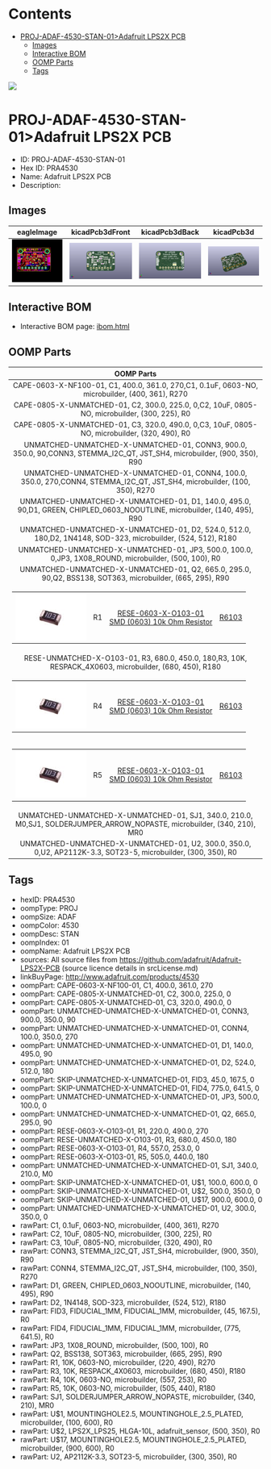 



Contents
========

* [PROJ-ADAF-4530-STAN-01>Adafruit LPS2X PCB](#proj-adaf-4530-stan-01adafruit-lps2x-pcb)
	* [Images](#images)
	* [Interactive BOM](#interactive-bom)
	* [OOMP Parts](#oomp-parts)
	* [Tags](#tags)
  
![][im]
# PROJ-ADAF-4530-STAN-01>Adafruit LPS2X PCB

- ID: PROJ-ADAF-4530-STAN-01
- Hex ID: PRA4530
- Name: Adafruit LPS2X PCB
- Description: 

## Images
  
  

|eagleImage|kicadPcb3dFront|kicadPcb3dBack|kicadPcb3d|
| :---: | :---: | :---: | :---: |
|[![eagleImage](eagleImage_140.png)](eagleImage_600.png)|[![kicadPcb3dFront](kicadPcb3dFront_140.png)](kicadPcb3dFront_600.png)|[![kicadPcb3dBack](kicadPcb3dBack_140.png)](kicadPcb3dBack_600.png)|[![kicadPcb3d](kicadPcb3d_140.png)](kicadPcb3d_600.png)|

## Interactive BOM

- Interactive BOM page: [ibom.html](kicad/bom/ibom.html)

## OOMP Parts
  

|OOMP Parts|
| :---: |
|CAPE-0603-X-NF100-01, C1, 400.0, 361.0, 270,C1, 0.1uF, 0603-NO, microbuilder, (400, 361), R270|
|CAPE-0805-X-UNMATCHED-01, C2, 300.0, 225.0, 0,C2, 10uF, 0805-NO, microbuilder, (300, 225), R0|
|CAPE-0805-X-UNMATCHED-01, C3, 320.0, 490.0, 0,C3, 10uF, 0805-NO, microbuilder, (320, 490), R0|
|UNMATCHED-UNMATCHED-X-UNMATCHED-01, CONN3, 900.0, 350.0, 90,CONN3, STEMMA_I2C_QT, JST_SH4, microbuilder, (900, 350), R90|
|UNMATCHED-UNMATCHED-X-UNMATCHED-01, CONN4, 100.0, 350.0, 270,CONN4, STEMMA_I2C_QT, JST_SH4, microbuilder, (100, 350), R270|
|UNMATCHED-UNMATCHED-X-UNMATCHED-01, D1, 140.0, 495.0, 90,D1, GREEN, CHIPLED_0603_NOOUTLINE, microbuilder, (140, 495), R90|
|UNMATCHED-UNMATCHED-X-UNMATCHED-01, D2, 524.0, 512.0, 180,D2, 1N4148, SOD-323, microbuilder, (524, 512), R180|
|UNMATCHED-UNMATCHED-X-UNMATCHED-01, JP3, 500.0, 100.0, 0,JP3, 1X08_ROUND, microbuilder, (500, 100), R0|
|UNMATCHED-UNMATCHED-X-UNMATCHED-01, Q2, 665.0, 295.0, 90,Q2, BSS138, SOT363, microbuilder, (665, 295), R90|
|<table><tr><td>![RESE-0603-X-O103-01](https://raw.githubusercontent.com/oomlout/oomlout_OOMP_parts/main/RESE-0603-X-O103-01/image_140.jpg)</td><td> R1</td><td>[RESE-0603-X-O103-01<br>SMD (0603) 10k Ohm Resistor](https://github.com/oomlout/oomlout_OOMP_parts/tree/main/RESE-0603-X-O103-01/)</td><td>[R6103](https://github.com/oomlout/oomlout_OOMP_parts/tree/main/RESE-0603-X-O103-01/)</td></tr></table>|
|RESE-UNMATCHED-X-O103-01, R3, 680.0, 450.0, 180,R3, 10K, RESPACK_4X0603, microbuilder, (680, 450), R180|
|<table><tr><td>![RESE-0603-X-O103-01](https://raw.githubusercontent.com/oomlout/oomlout_OOMP_parts/main/RESE-0603-X-O103-01/image_140.jpg)</td><td> R4</td><td>[RESE-0603-X-O103-01<br>SMD (0603) 10k Ohm Resistor](https://github.com/oomlout/oomlout_OOMP_parts/tree/main/RESE-0603-X-O103-01/)</td><td>[R6103](https://github.com/oomlout/oomlout_OOMP_parts/tree/main/RESE-0603-X-O103-01/)</td></tr></table>|
|<table><tr><td>![RESE-0603-X-O103-01](https://raw.githubusercontent.com/oomlout/oomlout_OOMP_parts/main/RESE-0603-X-O103-01/image_140.jpg)</td><td> R5</td><td>[RESE-0603-X-O103-01<br>SMD (0603) 10k Ohm Resistor](https://github.com/oomlout/oomlout_OOMP_parts/tree/main/RESE-0603-X-O103-01/)</td><td>[R6103](https://github.com/oomlout/oomlout_OOMP_parts/tree/main/RESE-0603-X-O103-01/)</td></tr></table>|
|UNMATCHED-UNMATCHED-X-UNMATCHED-01, SJ1, 340.0, 210.0, M0,SJ1, SOLDERJUMPER_ARROW_NOPASTE, microbuilder, (340, 210), MR0|
|UNMATCHED-UNMATCHED-X-UNMATCHED-01, U2, 300.0, 350.0, 0,U2, AP2112K-3.3, SOT23-5, microbuilder, (300, 350), R0|

## Tags

- hexID: PRA4530
- oompType: PROJ
- oompSize: ADAF
- oompColor: 4530
- oompDesc: STAN
- oompIndex: 01
- oompName: Adafruit LPS2X PCB
- sources: All source files from https://github.com/adafruit/Adafruit-LPS2X-PCB (source licence details in srcLicense.md)
- linkBuyPage: http://www.adafruit.com/products/4530
- oompPart: CAPE-0603-X-NF100-01, C1, 400.0, 361.0, 270
- oompPart: CAPE-0805-X-UNMATCHED-01, C2, 300.0, 225.0, 0
- oompPart: CAPE-0805-X-UNMATCHED-01, C3, 320.0, 490.0, 0
- oompPart: UNMATCHED-UNMATCHED-X-UNMATCHED-01, CONN3, 900.0, 350.0, 90
- oompPart: UNMATCHED-UNMATCHED-X-UNMATCHED-01, CONN4, 100.0, 350.0, 270
- oompPart: UNMATCHED-UNMATCHED-X-UNMATCHED-01, D1, 140.0, 495.0, 90
- oompPart: UNMATCHED-UNMATCHED-X-UNMATCHED-01, D2, 524.0, 512.0, 180
- oompPart: SKIP-UNMATCHED-X-UNMATCHED-01, FID3, 45.0, 167.5, 0
- oompPart: SKIP-UNMATCHED-X-UNMATCHED-01, FID4, 775.0, 641.5, 0
- oompPart: UNMATCHED-UNMATCHED-X-UNMATCHED-01, JP3, 500.0, 100.0, 0
- oompPart: UNMATCHED-UNMATCHED-X-UNMATCHED-01, Q2, 665.0, 295.0, 90
- oompPart: RESE-0603-X-O103-01, R1, 220.0, 490.0, 270
- oompPart: RESE-UNMATCHED-X-O103-01, R3, 680.0, 450.0, 180
- oompPart: RESE-0603-X-O103-01, R4, 557.0, 253.0, 0
- oompPart: RESE-0603-X-O103-01, R5, 505.0, 440.0, 180
- oompPart: UNMATCHED-UNMATCHED-X-UNMATCHED-01, SJ1, 340.0, 210.0, M0
- oompPart: SKIP-UNMATCHED-X-UNMATCHED-01, U$1, 100.0, 600.0, 0
- oompPart: SKIP-UNMATCHED-X-UNMATCHED-01, U$2, 500.0, 350.0, 0
- oompPart: SKIP-UNMATCHED-X-UNMATCHED-01, U$17, 900.0, 600.0, 0
- oompPart: UNMATCHED-UNMATCHED-X-UNMATCHED-01, U2, 300.0, 350.0, 0
- rawPart: C1, 0.1uF, 0603-NO, microbuilder, (400, 361), R270
- rawPart: C2, 10uF, 0805-NO, microbuilder, (300, 225), R0
- rawPart: C3, 10uF, 0805-NO, microbuilder, (320, 490), R0
- rawPart: CONN3, STEMMA_I2C_QT, JST_SH4, microbuilder, (900, 350), R90
- rawPart: CONN4, STEMMA_I2C_QT, JST_SH4, microbuilder, (100, 350), R270
- rawPart: D1, GREEN, CHIPLED_0603_NOOUTLINE, microbuilder, (140, 495), R90
- rawPart: D2, 1N4148, SOD-323, microbuilder, (524, 512), R180
- rawPart: FID3, FIDUCIAL_1MM, FIDUCIAL_1MM, microbuilder, (45, 167.5), R0
- rawPart: FID4, FIDUCIAL_1MM, FIDUCIAL_1MM, microbuilder, (775, 641.5), R0
- rawPart: JP3, 1X08_ROUND, microbuilder, (500, 100), R0
- rawPart: Q2, BSS138, SOT363, microbuilder, (665, 295), R90
- rawPart: R1, 10K, 0603-NO, microbuilder, (220, 490), R270
- rawPart: R3, 10K, RESPACK_4X0603, microbuilder, (680, 450), R180
- rawPart: R4, 10K, 0603-NO, microbuilder, (557, 253), R0
- rawPart: R5, 10K, 0603-NO, microbuilder, (505, 440), R180
- rawPart: SJ1, SOLDERJUMPER_ARROW_NOPASTE, microbuilder, (340, 210), MR0
- rawPart: U$1, MOUNTINGHOLE2.5, MOUNTINGHOLE_2.5_PLATED, microbuilder, (100, 600), R0
- rawPart: U$2, LPS2X_LPS25, HLGA-10L, adafruit_sensor, (500, 350), R0
- rawPart: U$17, MOUNTINGHOLE2.5, MOUNTINGHOLE_2.5_PLATED, microbuilder, (900, 600), R0
- rawPart: U2, AP2112K-3.3, SOT23-5, microbuilder, (300, 350), R0



[im]: kicadPcb3d_450.png
